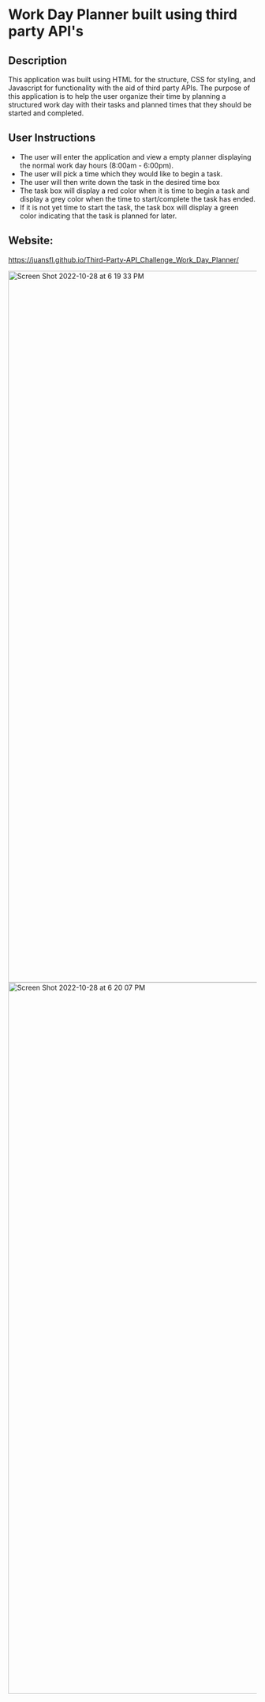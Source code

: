 # Work Day Planner built using third party API's

## Description

This application was built using HTML for the structure, CSS for styling, and Javascript for functionality with the aid of third party APIs.
The purpose of this application is to help the user organize their time by planning a structured work day with their tasks and planned times that they should be started and completed.

## User Instructions 

* The user will enter the application and view a empty planner displaying the normal work day hours (8:00am - 6:00pm).
* The user will pick a time which they would like to begin a task.
* The user will then write down the task in the desired time box
* The task box will display a red color when it is time to begin a task and display a grey color when the time to start/complete the task has ended.
* If it is not yet time to start the task, the task box will display a green color indicating that the task is planned for later.

## Website:

https://juansfl.github.io/Third-Party-API_Challenge_Work_Day_Planner/


<img width="1440" alt="Screen Shot 2022-10-28 at 6 19 33 PM" src="https://user-images.githubusercontent.com/113400746/198742033-5262591e-b669-4b3b-94b3-b5756808d0c3.png">
<img width="1440" alt="Screen Shot 2022-10-28 at 6 20 07 PM" src="https://user-images.githubusercontent.com/113400746/198742040-6fe6f4ab-53ca-41bf-be0d-e3aa3f6d87b7.png">


